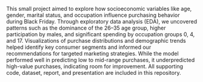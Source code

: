 This small project aimed to explore how socioeconomic variables like age, gender, marital status, and occupation influence purchasing behavior during Black Friday. Through exploratory data analysis (EDA), we uncovered patterns such as the dominance of the 26–35 age group, higher participation by males, and significant spending by occupation groups 0, 4, and 17. Visualizations of purchase distributions and demographic trends helped identify key consumer segments and informed our recommendations for targeted marketing strategies. While the model performed well in predicting low to mid-range purchases, it underpredicted high-value purchases, indicating room for improvement. All supporting code, dataset, report, and presentation are included in this repository.

